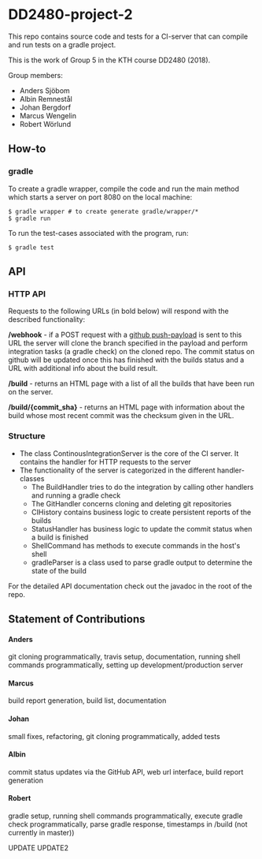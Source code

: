 # DD2480-project-2
This repo contains source code and tests for a CI-server that can compile and run tests on a gradle project.

This is the work of Group 5 in the KTH course DD2480 (2018).

Group members:
- Anders Sjöbom
- Albin Remnestål
- Johan Bergdorf
- Marcus Wengelin
- Robert Wörlund
## How-to

### gradle
To create a gradle wrapper, compile the code and run the main method which starts a server on port 8080 on the local machine:
```
$ gradle wrapper # to create generate gradle/wrapper/*
$ gradle run
```
To run the test-cases associated with the program, run:
```
$ gradle test
```
## API
### HTTP API
Requests to the following URLs (in bold below) will respond with the described functionality:

**/webhook** - if a POST request with a [github push-payload](https://developer.github.com/v3/activity/events/types/#pushevent)
is sent to this URL the server will clone the branch specified in the payload and perform integration tasks (a gradle check) on the cloned repo.
The commit status on github will be updated once this has finished with the builds status and a URL with additional info about the build result.

**/build** - returns an HTML page with a list of all the builds that have been run on the server.

**/build/{commit_sha}** - returns an HTML page with information about the build whose most recent commit was the checksum given in the URL.

### Structure
* The class ContinousIntegrationServer is the core of the CI server. It contains the handler for HTTP requests to the server
* The functionality of the server is categorized in the different handler-classes
  * The BuildHandler tries to do the integration by calling other handlers and running a gradle check
  * The GitHandler concerns cloning and deleting git repositories
  * CIHistory contains business logic to create persistent reports of the builds
  * StatusHandler has business logic to update the commit status when a build is finished
  * ShellCommand has methods to execute commands in the host's shell
  * gradleParser is a class used to parse gradle output to determine the state of the build

For the detailed API documentation check out the javadoc in the root of the repo.
## Statement of Contributions

#### Anders
git cloning programmatically, travis setup, documentation, running shell commands programmatically, setting up development/production server

#### Marcus
build report generation, build list, documentation

#### Johan
small fixes, refactoring, git cloning programmatically, added tests

#### Albin
commit status updates via the GitHub API, web url interface, build report generation

#### Robert
gradle setup, running shell commands programmatically, execute gradle check programmatically, parse gradle response, timestamps in /build (not currently in master))

UPDATE
UPDATE2